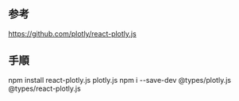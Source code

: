 ## 参考

https://github.com/plotly/react-plotly.js


## 手順

npm install react-plotly.js plotly.js
npm i --save-dev @types/plotly.js @types/react-plotly.js

